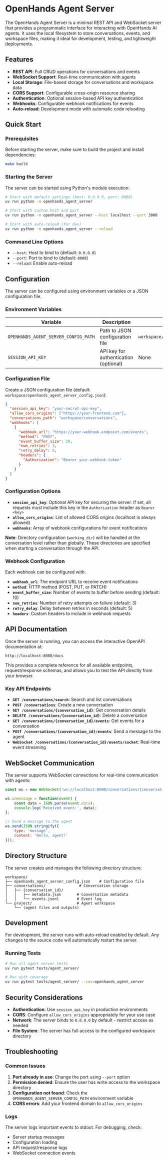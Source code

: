 # OpenHands Agent Server

The OpenHands Agent Server is a minimal REST API and WebSocket server that provides a programmatic interface for interacting with OpenHands AI agents. It uses the local filesystem to store conversations, events, and workspace files, making it ideal for development, testing, and lightweight deployments.

## Features

- **REST API**: Full CRUD operations for conversations and events
- **WebSocket Support**: Real-time communication with agents
- **Local Storage**: File-based storage for conversations and workspace data
- **CORS Support**: Configurable cross-origin resource sharing
- **Authentication**: Optional session-based API key authentication
- **Webhooks**: Configurable webhook notifications for events
- **Auto-reload**: Development mode with automatic code reloading

## Quick Start

### Prerequisites

Before starting the server, make sure to build the project and install dependencies:

```bash
make build
```

### Starting the Server

The server can be started using Python's module execution:

```bash
# Start with default settings (host: 0.0.0.0, port: 8000)
uv run python -m openhands_agent_server

# Start with custom host and port
uv run python -m openhands_agent_server --host localhost --port 3000

# Start with auto-reload (for dev)
uv run python -m openhands_agent_server --reload
```

### Command Line Options

- `--host`: Host to bind to (default: `0.0.0.0`)
- `--port`: Port to bind to (default: `8000`)
- `--reload`: Enable auto-reload

## Configuration

The server can be configured using environment variables or a JSON configuration file.

### Environment Variables

| Variable | Description | Default |
|----------|-------------|---------|
| `OPENHANDS_AGENT_SERVER_CONFIG_PATH` | Path to JSON configuration file | `workspace/openhands_agent_server_config.json` |
| `SESSION_API_KEY` | API key for authentication (optional) | None |

### Configuration File

Create a JSON configuration file (default: `workspace/openhands_agent_server_config.json`):

```json
{
  "session_api_key": "your-secret-api-key",
  "allow_cors_origins": ["https://your-frontend.com"],
  "conversations_path": "workspace/conversations",
  "webhooks": [
    {
      "webhook_url": "https://your-webhook-endpoint.com/events",
      "method": "POST",
      "event_buffer_size": 10,
      "num_retries": 3,
      "retry_delay": 5,
      "headers": {
        "Authorization": "Bearer your-webhook-token"
      }
    }
  ]
}
```

### Configuration Options

- **`session_api_key`**: Optional API key for securing the server. If set, all requests must include this key in the `Authorization` header as `Bearer <key>`
- **`allow_cors_origins`**: List of allowed CORS origins (localhost is always allowed)
- **`webhooks`**: Array of webhook configurations for event notifications

**Note**: Directory configuration (`working_dir`) will be handled at the conversation level rather than globally. These directories are specified when starting a conversation through the API.

### Webhook Configuration

Each webhook can be configured with:
- **`webhook_url`**: The endpoint URL to receive event notifications
- **`method`**: HTTP method (POST, PUT, or PATCH)
- **`event_buffer_size`**: Number of events to buffer before sending (default: 10)
- **`num_retries`**: Number of retry attempts on failure (default: 3)
- **`retry_delay`**: Delay between retries in seconds (default: 5)
- **`headers`**: Custom headers to include in webhook requests

## API Documentation

Once the server is running, you can access the interactive OpenAPI documentation at:

```
http://localhost:8000/docs
```

This provides a complete reference for all available endpoints, request/response schemas, and allows you to test the API directly from your browser.

### Key API Endpoints

- **`GET /conversations/search`**: Search and list conversations
- **`POST /conversations`**: Create a new conversation
- **`GET /conversations/{conversation_id}`**: Get conversation details
- **`DELETE /conversations/{conversation_id}`**: Delete a conversation
- **`GET /conversations/{conversation_id}/events`**: Get events for a conversation
- **`POST /conversations/{conversation_id}/events`**: Send a message to the agent
- **`WebSocket /conversations/{conversation_id}/events/socket`**: Real-time event streaming

## WebSocket Communication

The server supports WebSocket connections for real-time communication with agents:

```javascript
const ws = new WebSocket('ws://localhost:8000/conversations/{conversation_id}/events/socket');

ws.onmessage = function(event) {
    const data = JSON.parse(event.data);
    console.log('Received event:', data);
};

// Send a message to the agent
ws.send(JSON.stringify({
    type: 'message',
    content: 'Hello, agent!'
}));
```

## Directory Structure

The server creates and manages the following directory structure:

```
workspace/
├── openhands_agent_server_config.json    # Configuration file
├── conversations/               # Conversation storage
│   ├── {conversation_id}/
│   │   ├── metadata.json       # Conversation metadata
│   │   └── events.jsonl        # Event log
└── project/                    # Agent workspace
    └── (agent files and outputs)
```

## Development

For development, the server runs with auto-reload enabled by default. Any changes to the source code will automatically restart the server.

### Running Tests

```bash
# Run all agent server tests
uv run pytest tests/agent_server/

# Run with coverage
uv run pytest tests/agent_server/ --cov=openhands_agent_server
```

## Security Considerations

- **Authentication**: Use `session_api_key` in production environments
- **CORS**: Configure `allow_cors_origins` appropriately for your use case
- **Network**: The server binds to `0.0.0.0` by default - restrict access as needed
- **File System**: The server has full access to the configured workspace directory

## Troubleshooting

### Common Issues

1. **Port already in use**: Change the port using `--port` option
2. **Permission denied**: Ensure the user has write access to the workspace directory
3. **Configuration not found**: Check the `OPENHANDS_AGENT_SERVER_CONFIG_PATH` environment variable
4. **CORS errors**: Add your frontend domain to `allow_cors_origins`

### Logs

The server logs important events to stdout. For debugging, check:
- Server startup messages
- Configuration loading
- API request/response logs
- WebSocket connection events
